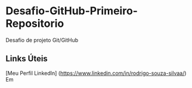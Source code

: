 # Desafio-GitHub-Primeiro-Repositorio
Desafio de projeto Git/GitHub
## Links Úteis 
[Meu Perfil LinkedIn] (https://www.linkedin.com/in/rodrigo-souza-silvaa/)
Em
